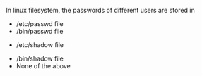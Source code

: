 In linux filesystem, the passwords of different users are stored in
* /etc/passwd file
* /bin/passwd file
+ /etc/shadow file
* /bin/shadow file
* None of the above
